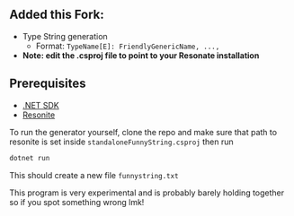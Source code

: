 ## Added this Fork:
+ Type String generation
  + Format: `TypeName[E]: FriendlyGenericName, ...,`
+ **Note: edit the .csproj file to point to your Resonate installation**

## Prerequisites

- [.NET SDK](https://dotnet.microsoft.com/download)
- [Resonite](https://store.steampowered.com/app/2519830/Resonite/)

To run the generator yourself, clone the repo and make sure that path to resonite is set inside `standaloneFunnyString.csproj`
then run
```bash
dotnet run
```
This should create a new file `funnystring.txt`

This program is very experimental and is probably barely holding together so if you spot something wrong lmk!